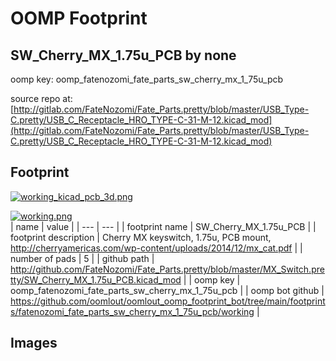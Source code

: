 # OOMP Footprint  
## SW_Cherry_MX_1.75u_PCB  by none  
  
oomp key: oomp_fatenozomi_fate_parts_sw_cherry_mx_1_75u_pcb  
  
source repo at: [http://gitlab.com/FateNozomi/Fate_Parts.pretty/blob/master/USB_Type-C.pretty/USB_C_Receptacle_HRO_TYPE-C-31-M-12.kicad_mod](http://gitlab.com/FateNozomi/Fate_Parts.pretty/blob/master/USB_Type-C.pretty/USB_C_Receptacle_HRO_TYPE-C-31-M-12.kicad_mod)  
## Footprint  
  
[![working_kicad_pcb_3d.png](working_kicad_pcb_3d_600.png)](working_kicad_pcb_3d.png)  
  
[![working.png](working_600.png)](working.png)  
| name | value | 
| --- | --- | 
| footprint name | SW_Cherry_MX_1.75u_PCB | 
| footprint description | Cherry MX keyswitch, 1.75u, PCB mount, http://cherryamericas.com/wp-content/uploads/2014/12/mx_cat.pdf | 
| number of pads | 5 | 
| github path | http://github.com/FateNozomi/Fate_Parts.pretty/blob/master/MX_Switch.pretty/SW_Cherry_MX_1.75u_PCB.kicad_mod | 
| oomp key | oomp_fatenozomi_fate_parts_sw_cherry_mx_1_75u_pcb | 
| oomp bot github | https://github.com/oomlout/oomlout_oomp_footprint_bot/tree/main/footprints/fatenozomi_fate_parts_sw_cherry_mx_1_75u_pcb/working | 
## Images  
